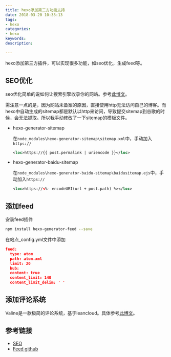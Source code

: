 ```yaml
---
title: hexo添加第三方功能支持
date: 2018-03-20 10:33:13
tags:
- hexo
categories:
- hexo
keywords:
description:

---
```




hexo添加第三方插件，可以实现很多功能，如seo优化，生成feed等。



<!--more-->



## SEO优化

seo优化简单的说如何让搜索引擎收录你的网站。参考[此博文](https://segmentfault.com/a/1190000009254968)。

需注意一点的是，因为网站未备案的原因，直接使用http无法访问自己的博客。而hexo中自动生成的sitemap都是默认以http来访问，导致提交sitemap到谷歌的时候，会无法抓取。所以我手动修改了一下sitemap的模板文件。



- hexo-generator-sitemap

  在`node_modules\hexo-generator-sitemap\sitemap.xml`中，手动加入`https://`

  ```xml
  <loc>https://{{ post.permalink | uriencode }}</loc>
  ```

- hexo-generator-baidu-sitemap

  在`node_modules\hexo-generator-baidu-sitemap\baidusitemap.ejs`中，手动加入`https://`

  ```xml
  <loc>https://<%- encodeURI(url + post.path) %></loc>
  ```



## 添加feed

安装feed插件

```bash
npm install hexo-generator-feed --save
```

在站点_config.yml文件中添加

```json
feed:
  type: atom
  path: atom.xml
  limit: 20
  hub:
  content: true
  content_limit: 140
  content_limit_delim: ' '
```





## 添加评论系统

Valine是一款极简的评论系统，基于leancloud。具体参考[此博文](https://ioliu.cn/2017/add-valine-comments-to-your-blog/)。



## 参考链接

- [SEO](https://segmentfault.com/a/1190000009254968)
- [Feed github](https://github.com/hexojs/hexo-generator-feed)

